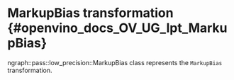 # MarkupBias transformation {#openvino_docs_OV_UG_lpt_MarkupBias}

ngraph::pass::low_precision::MarkupBias class represents the `MarkupBias` transformation.
